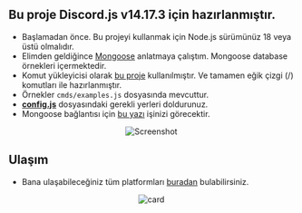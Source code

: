 ## Bu proje Discord.js v14.17.3 için hazırlanmıştır.
- Başlamadan önce. Bu projeyi kullanmak için Node.js sürümünüz 18 veya üstü olmalıdır.
- Elimden geldiğince [Mongoose](https://www.npmjs.com/package/mongoose) anlatmaya çalıştım. Mongoose database örnekleri içermektedir.
- Komut yükleyicisi olarak [bu proje](https://github.com/Vu4ll/slash-handler/) kullanılmıştır. Ve tamamen eğik çizgi (/) komutları ile hazırlanmıştır.
- Örnekler `cmds/examples.js` dosyasında mevcuttur.
- **[config.js](https://github.com/Vu4ll/MongoDB-bot/blob/main/config.js)** dosyasındaki gerekli yerleri doldurunuz.
- Mongoose bağlantısı için [bu yazı](https://medium.com/@thearkxd/node-js-projeleri-i%C3%A7in-mongodb-atlas-connection-linki-alma-5d955bbe5ae6) işinizi görecektir.

<div align="center">
  
  ![Screenshot](https://cdn.discordapp.com/attachments/754389062856474685/1338465095595855903/image.png?ex=67ab2e42&is=67a9dcc2&hm=64ef5ee74f363177ac30070066a817c96ca5914b5c2dbfff9e0d07056cf8cd50&)

</div>

## Ulaşım
- Bana ulaşabileceğiniz tüm platformları [buradan](https://vu4ll.com.tr/) bulabilirsiniz.

<div align="center">
  
  ![card](https://discord.c99.nl/widget/theme-3/269480080823025664.png)

</div>
